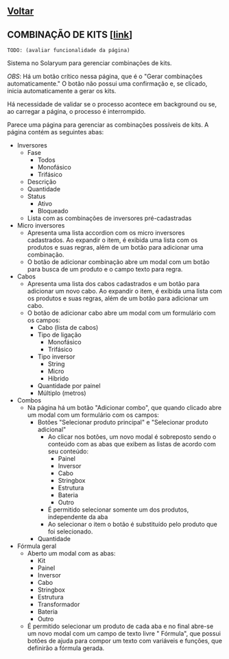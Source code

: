 [Voltar](./00_INDEX.md)
---

## COMBINAÇÃO DE KITS [[link](https://sandbox.solaryum.com.br/fotus-yfe/configuracoes/combinacao-de-kits)]

`TODO: (avaliar funcionalidade da página)`

Sistema no Solaryum para gerenciar combinações de kits.

*OBS*: Há um botão crítico nessa página, que é o "Gerar combinações automaticamente." O botão não possui uma confirmação
e, se clicado, inicia automaticamente a gerar os kits.

Há necessidade de validar se o processo acontece em background ou se, ao carregar a página, o processo é interrompido.

Parece uma página para gerenciar as combinações possíveis de kits. A página contém as seguintes abas:

- Inversores
    - Fase
        - Todos
        - Monofásico
        - Trifásico
    - Descrição
    - Quantidade
    - Status
        - Ativo
        - Bloqueado
    - Lista com as combinações de inversores pré-cadastradas
- Micro inversores
    - Apresenta uma lista accordion com os micro inversores cadastrados. Ao expandir o item, é exibida uma lista com os
      produtos e suas regras, além de um botão para adicionar uma combinação.
    - O botão de adicionar combinação abre um modal com um botão para busca de um produto e o campo texto para regra.
- Cabos
    - Apresenta uma lista dos cabos cadastrados e um botão para adicionar um novo cabo. Ao expandir o item, é exibida
      uma lista com os produtos e suas regras, além de um botão para adicionar um cabo.
    - O botão de adicionar cabo abre um modal com um formulário com os campos:
        - Cabo (lista de cabos)
        - Tipo de ligação
            - Monofásico
            - Trifásico
        - Tipo inversor
            - String
            - Micro
            - Híbrido
        - Quantidade por painel
        - Múltiplo (metros)
- Combos
    - Na página há um botão "Adicionar combo", que quando clicado abre um modal com um formulário com os campos:
        - Botões "Selecionar produto principal" e "Selecionar produto adicional"
            - Ao clicar nos botões, um novo modal é sobreposto sendo o conteúdo com as abas que exibem as listas de
              acordo com seu conteúdo:
                - Painel
                - Inversor
                - Cabo
                - Stringbox
                - Estrutura
                - Bateria
                - Outro
            - É permitido selecionar somente um dos produtos, independente da aba
            - Ao selecionar o item o botão é substituído pelo produto que foi selecionado.
        - Quantidade
- Fórmula geral
    - Aberto um modal com as abas:
        - Kit
        - Painel
        - Inversor
        - Cabo
        - Stringbox
        - Estrutura
        - Transformador
        - Bateria
        - Outro
    - É permitido selecionar um produto de cada aba e no final abre-se um novo modal com um campo de texto livre "
      Fórmula", que possui botões de ajuda para compor um texto com variáveis e funções, que definirão a fórmula gerada.
